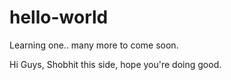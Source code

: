 # hello-world
Learning one.. many more to come soon.

Hi Guys, Shobhit this side, hope you're doing good.
